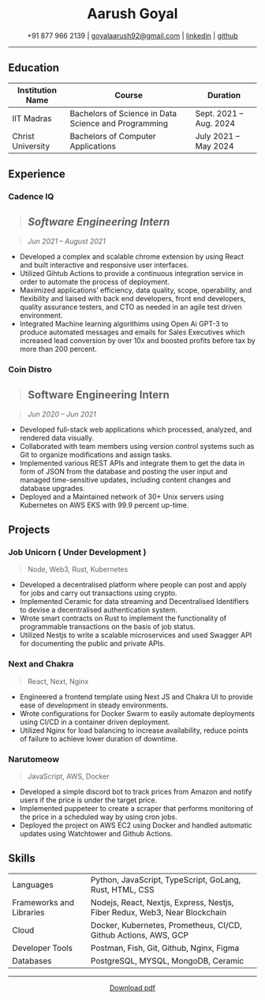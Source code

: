 <h1 align="center" > <bold> Aarush Goyal </bold> </h1>

 <p align="center"> +91 877 966 2139 | <a href="goyalaarush92@gmail.com">goyalaarush92@gmail.com</a> | <a href="https://www.linkedin.com/in/aarush-goyal/">linkedin</a> | <a href="https://github.com/Aarush-Goyal">github</a> </p>

---

## Education

| Institution Name  | Course                                               | Duration               |
| ----------------- | ---------------------------------------------------- | ---------------------- |
| IIT Madras        | Bachelors of Science in Data Science and Programming | Sept. 2021 – Aug. 2024 |
| Christ University | Bachelors of Computer Applications                   | July 2021 – May 2024   |

## Experience

  ### Cadence IQ
  > ***Software Engineering Intern***
  > ---
  
  > *Jun 2021 – August 2021*
  - Developed a complex and scalable chrome extension by using React and built interactive and responsive user interfaces.
  - Utilized Gihtub Actions to provide a continuous integration service in order to automate the process of deployment.
  - Maximized applications’ efficiency, data quality, scope, operability, and flexibility and liaised with back end developers,
front end developers, quality assurance testers, and CTO as needed in an agile test driven environment.
  - Integrated Machine learning algorithims using Open Ai GPT-3 to produce automated messages and emails for Sales
Executives which increased lead conversion by over 10x and boosted profits before tax by more than 200 percent.
      

  ### Coin Distro
  > Software Engineering Intern
  > ---
  
  > *Jun 2020 – Jun 2021*
  - Developed full-stack web applications which processed, analyzed, and rendered data visually.
  - Collaborated with team members using version control systems such as Git to organize modifications and assign tasks.
  - Implemented various REST APIs and integrate them to get the data in form of JSON from the database and posting the
user input and managed time-sensitive updates, including content changes and database upgrades.
  - Deployed and a Maintained network of 30+ Unix servers using Kubernetes on AWS EKS with 99.9 percent up-time.

## Projects

  ### Job Unicorn ( Under Development ) 
  > Node, Web3, Rust, Kubernetes
  - Developed a decentralised platform where people can post and apply for jobs and carry out transactions using crypto.
  - Implemented Ceramic for data streaming and Decentralised Identifiers to devise a decentralised authentication system.
  - Wrote smart contracts on Rust to implement the functionality of programmable transactions on the basis of job status.
  - Utilized Nestjs to write a scalable microservices and used Swagger API for documenting the public and private APIs.

  ### Next and Chakra 
  > React, Next, Nginx 
  - Engineered a frontend template using Next JS and Chakra UI to provide ease of development in steady environments.
  - Wrote configurations for Docker Swarm to easily automate deployments using CI/CD in a container driven deployment.
  - Utilized Nginx for load balancing to increase availability, reduce points of failure to achieve lower duration of downtime.

  ### Narutomeow
  > JavaScript, AWS, Docker 
  - Developed a simple discord bot to track prices from Amazon and notify users if the price is under the target price.
  - Implemented puppeteer to create a scraper that performs monitoring of the price in a scheduled way by using cron jobs.
  - Deployed the project on AWS EC2 using Docker and handled automatic updates using Watchtower and Github Actions.

## Skills

|                          |                                                                            |
|--------------------------|----------------------------------------------------------------------------|
| Languages                | Python, JavaScript, TypeScript, GoLang, Rust, HTML, CSS                    |
| Frameworks and Libraries | Nodejs, React, Nextjs, Express, Nestjs, Fiber Redux, Web3, Near Blockchain |
| Cloud                    | Docker, Kubernetes, Prometheus, CI/CD, Github Actions, AWS, GCP            |
| Developer Tools          | Postman, Fish, Git, Github, Nginx, Figma                                   |
| Databases                |PostgreSQL, MYSQL, MongoDB, Ceramic                                         |

---

<p align="center" > <a href="https://github.com/Aarush-Goyal/Aarush-Goyal/raw/main/resume.pdf"> Download pdf </a> </p>
